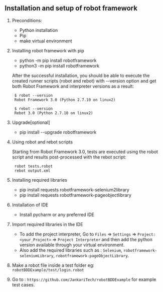 ## Installation and setup of robot framework                               
1. Preconditions:                                                          
   * Python installation
   * Pip
   * make virtual environment

2. Installing robot framework with pip                                    
    * python -m pip install robotframework
    * python3 -m pip install  robotframework

   After the successful installation, you should be able to execute the created runner scripts (robot and rebot) with --version option and get both Robot Framework and interpreter versions as a result:

        $ robot --version
        Robot Framework 3.0 (Python 2.7.10 on linux2)

        $ rebot --version
        Rebot 3.0 (Python 2.7.10 on linux2)

3. Upgrade[optional]
   * pip install --upgrade robotframework

4. Using robot and rebot scripts

   Starting from Robot Framework 3.0, tests are executed using the robot script and results post-processed with the rebot script:

        robot tests.robot
        rebot output.xml                                                    
5. Installing required libraries                                           
    * pip install requests robotframework-selenium2library  
    * pip install requests robotframework-pageobjectlibrary

6. Installation of IDE
    * Install pycharm or any preferred IDE
  
7. Import required libraries in the IDE
    * To add the project interpreter, Go to `Files` => `Settings` => `Project: <your_Project>` => `Project Interpreter` and then add the python version available through your virtual environment.
    * Also add the required libraries such as : `Selenium`, `robotframework-seleniumLibrary`, `robotframework-pageObjectLibrary`.

8. Make a robot file inside a test folder eg: `robotBDDExample/test/login.robot`
9. Go to : `https://github.com/JankariTech/robotBDDExample` for example test cases.
 